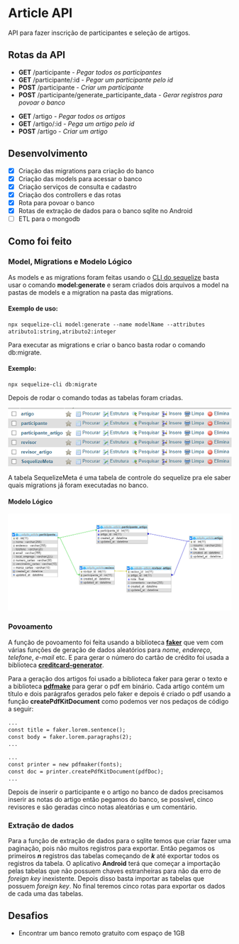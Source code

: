 # Article API
API para fazer inscrição de participantes e seleção de artigos.

## Rotas da API

- **GET** /participante - *Pegar todos os participantes*
- **GET** /participante/:id - *Pegar um participante pelo id*
- **POST** /participante - *Criar um participante*
- **POST** /participante/generate_participante_data - *Gerar registros para povoar o banco*

* **GET** /artigo - *Pegar todos os artigos*
* **GET** /artigo/:id - *Pega um artigo pelo id*
* **POST** /artigo - *Criar um artigo*

## Desenvolvimento

- [x] Criação das migrations para criação do banco
- [x] Criação das models para acessar o banco
- [x] Criação serviços de consulta e cadastro
- [x] Criação dos controllers e das rotas
- [x] Rota para povoar o banco
- [x] Rotas de extração de dados para o banco sqlite no Android
- [ ] ETL para o mongodb

## Como foi feito

### Model, Migrations e Modelo Lógico

As models e as migrations foram feitas usando o [CLI do sequelize](https://github.com/sequelize/cli) basta usar o comando **model:generate** e seram criados dois arquivos a model na pastas de models e a migration na pasta das migrations.

#### Exemplo de uso:
```
npx sequelize-cli model:generate --name modelName --attributes atributo1:string,atributo2:integer
```

Para executar as migrations e criar o banco basta rodar o comando db:migrate.

#### Exemplo:
```
npx sequelize-cli db:migrate
```

Depois de rodar o comando todas as tabelas foram criadas.

![](doc/tabelas.png)

A tabela SequelizeMeta é uma tabela de controle do sequelize pra ele saber quais migrations já foram 
executadas no banco.

#### Modelo Lógico

![](doc/modelo_logico.png)

### Povoamento
A função de povoamento foi feita usando a biblioteca [**faker**](https://github.com/marak/Faker.js/) que vem com várias funções de geração de dados aleatórios para *nome*, *endereço*, *telefone*, *e-mail* etc. E para gerar o número do cartão de crédito foi usada a biblioteca [**creditcard-generator**](https://github.com/VRMink/credit-card-generator).

Para a geração dos artigos foi usado a biblioteca faker para gerar o texto e a biblioteca [**pdfmake**](http://pdfmake.org) para gerar o pdf em binário. Cada artigo contém um título e dois parágrafos gerados pelo faker e depois é criado o pdf usando a função **createPdfKitDocument** como podemos ver nos pedaços de código a seguir:

```
...
const title = faker.lorem.sentence();
const body = faker.lorem.paragraphs(2);
...
```
```
...
const printer = new pdfmaker(fonts);
const doc = printer.createPdfKitDocument(pdfDoc);
...
```

Depois de inserir o participante e o artigo no banco de dados precisamos inserir as notas do artigo então pegamos do banco, se possível, cinco revisores e são geradas cinco notas aleatórias e um comentário.

### Extração de dados

Para a função de extração de dados para o sqlite temos que criar fazer uma paginação, pois não muitos registros para exportar. Então pegamos os primeiros ***n*** registros das tabelas começando de ***k*** até exportar todos os registros da tabela. O aplicativo **Android** terá que começar a importação pelas tabelas que não possuem chaves estranheiras para não da erro de *foreign key* inexistente. Depois disso basta importar as tabelas que possuem *foreign key*. No final teremos cinco rotas para exportar os dados de cada uma das tabelas.

## Desafios

- Encontrar um banco remoto gratuito com espaço de 1GB